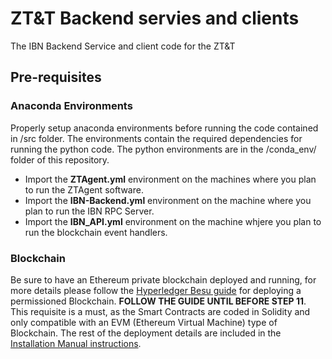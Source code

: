 # ZT&T Backend servies and clients
 The IBN Backend Service and client code for the ZT&T

 ## Pre-requisites ##

### Anaconda Environments ###
Properly setup anaconda environments before running the code contained in /src folder. The environments contain the required dependencies for running the python code. The python environments are in the /conda_env/ folder of this repository.
- Import the **ZTAgent.yml** environment on the machines where you plan to run the ZTAgent software.
- Import the **IBN-Backend.yml** environment on the machine where you plan to run the IBN RPC Server.
- Import the **IBN_API.yml** environment on the machine whjere you plan to run the blockchain event handlers.

### Blockchain ###
Be sure to have an Ethereum private blockchain deployed and running, for more details please follow the [Hyperledger Besu guide](https://besu.hyperledger.org/en/stable/private-networks/tutorials/permissioning/onchain/) for deploying a permissioned Blockchain. **FOLLOW THE GUIDE UNTIL BEFORE STEP 11**. This requisite is a must, as the Smart Contracts are coded in Solidity and only compatible with an EVM (Ethereum Virtual Machine) type of Blockchain. The rest of the deployment details are included in the [Installation Manual instructions](InstallationManual-ZTAgent-IBNBackend-IBNGUI.pdf).
